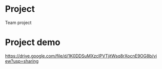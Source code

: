 # Project
Team project

# Project demo
https://drive.google.com/file/d/1K0DDSuMXzcIPVTjitWsq8rXocnE9OG8b/view?usp=sharing
